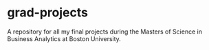 # grad-projects
A repository for all my final projects during the Masters of Science in Business Analytics at Boston University.

